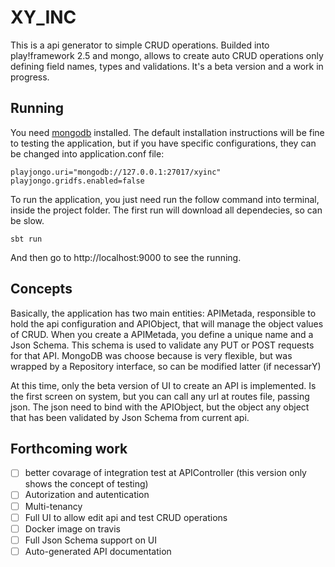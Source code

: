 # XY_INC
This is a api generator to simple CRUD operations. Builded into play!framework 2.5 and mongo, allows to create auto CRUD operations only defining field names, types and validations. It's a beta version and a work in progress.

## Running
You need [mongodb](https://www.mongodb.com/download-center?jmp=nav#community) installed. The default installation instructions will be fine to testing the application, but if you have specific configurations, they can be changed into application.conf file:
```
playjongo.uri="mongodb://127.0.0.1:27017/xyinc"
playjongo.gridfs.enabled=false
```
To run the application, you just need run the follow command into terminal, inside the project folder. The first run will download all dependecies, so can be slow.
```
sbt run
```

And then go to http://localhost:9000 to see the running.

## Concepts
Basically, the application has two main entities: APIMetada, responsible to hold the api configuration and APIObject, that will manage the object values of CRUD. When you create a APIMetada, you define a unique name and a Json Schema. This schema is used to validate any PUT or POST requests for that API.
MongoDB was choose because is very flexible, but was wrapped by a Repository interface, so can be modified latter (if necessarY)

At this time, only the beta version of UI to create an API is implemented. Is the first screen on system, but you can call any url at routes file, passing json. The json need to bind with the APIObject, but the object any object that has been validated by Json Schema from current api.

## Forthcoming work
- [ ] better covarage of integration test at APIController (this version only shows the concept of testing)
- [ ] Autorization and autentication
- [ ] Multi-tenancy
- [ ] Full UI to allow edit api and test CRUD operations
- [ ] Docker image on travis
- [ ] Full Json Schema support on UI
- [ ] Auto-generated API documentation
